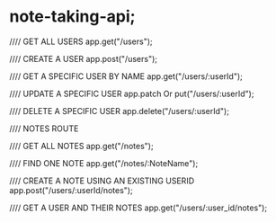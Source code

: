 # note-taking-api;

//// GET ALL USERS
app.get("/users");

//// CREATE A USER
app.post("/users");

//// GET A SPECIFIC USER BY NAME
 app.get("/users/:userId");
 
 //// UPDATE A SPECIFIC USER
  app.patch Or put("/users/:userId");
  
  //// DELETE A SPECIFIC USER
   app.delete("/users/:userId");
   
   //// NOTES ROUTE
   
   //// GET ALL NOTES
 	 app.get("/notes");

//// FIND ONE NOTE
  app.get("/notes/:NoteName");

//// CREATE A NOTE USING AN EXISTING USERID
  app.post("/users/:userId/notes");

//// GET A USER AND THEIR NOTES
  app.get("/users/:user_id/notes");
